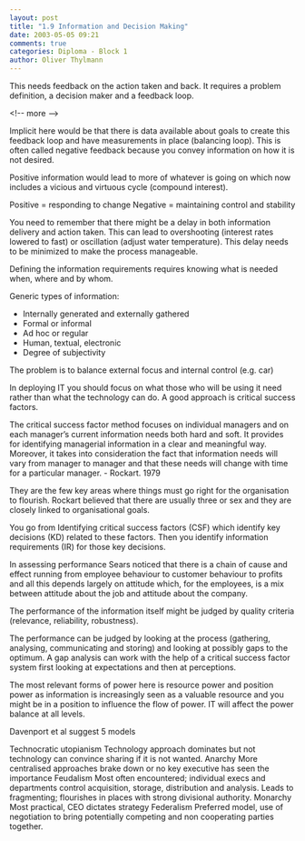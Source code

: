 ```yaml
---
layout: post
title: "1.9 Information and Decision Making"
date: 2003-05-05 09:21
comments: true
categories: Diploma - Block 1
author: Oliver Thylmann
---
```



This needs feedback on the action taken and back. It requires a problem definition, a decision maker and a feedback loop.


&lt;!-- more --&gt;


Implicit here would be that there is data available about goals to create this feedback loop and have measurements in place (balancing loop). This is often called negative feedback because you convey information on how it is not desired.

Positive information would lead to more of whatever is going on which now includes a vicious and virtuous cycle (compound interest).

Positive = responding to change
Negative = maintaining control and stability

You need to remember that there might be a delay in both information delivery and action taken. This can lead to overshooting (interest rates lowered to fast) or oscillation (adjust water temperature). This delay needs to be minimized to make the process manageable.

Defining the information requirements requires knowing what is needed when, where and by whom.

Generic types of information:
- Internally generated and externally gathered
- Formal or informal
- Ad hoc or regular
- Human, textual, electronic
- Degree of subjectivity

The problem is to balance external focus and internal control (e.g. car)

In deploying IT you should focus on what those who will be using it need rather than what the technology can do. A good approach is critical success factors.

The critical success factor method focuses on individual managers and on each manager’s current information needs both hard and soft. It provides for identifying managerial information in a clear and meaningful way. Moreover, it takes into consideration the fact that information needs will vary from manager to manager and that these needs will change with time for a particular manager. - Rockart. 1979

They are the few key areas where things must go right for the organisation to flourish. Rockart believed that there are usually three or sex and they are closely linked to organisational goals.

You go from Identifying critical success factors (CSF) which identify key decisions (KD) related to these factors. Then you identify information requirements (IR) for those key decisions.

In assessing performance Sears noticed that there is a chain of cause and effect running from employee behaviour to customer behaviour to profits and all this depends largely on attitude which, for the employees, is a mix between attitude about the job and attitude about the company.

The performance of the information itself might be judged by quality criteria (relevance, reliability, robustness).

The performance can be judged by looking at the process (gathering, analysing, communicating and storing) and looking at possibly gaps to the optimum. A gap analysis can work with the help of a critical success factor system first looking at expectations and then at perceptions.

The most relevant forms of power here is resource power and position power as information is increasingly seen as a valuable resource and you might be in a position to influence the flow of power.  IT will affect the power balance at all levels.

Davenport et al suggest 5 models

Technocratic utopianism
Technology approach dominates but not technology can convince sharing if it is not wanted.
Anarchy
More centralised approaches brake down or no key executive has seen the importance
Feudalism
Most often encountered; individual execs and departments control acquisition, storage, distribution and analysis. Leads to fragmenting; flourishes in places with strong divisional authority.
Monarchy
Most practical, CEO dictates strategy
Federalism
Preferred model, use of negotiation to bring potentially competing and non cooperating parties together.


